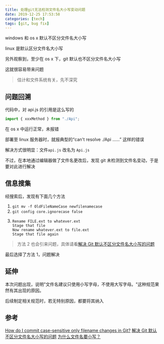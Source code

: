 ```yaml
---
title: 处理git无法检测文件名大小写变动问题
date: 2019-12-25 17:53:58
categories: [tech]
tags: [git, bug fix]
---
```


windows 和 os x 默认不区分文件名大小写

linux 是默认区分文件名大小写

另外观察到，至少在 os x 下，git 默认也不区分文件名大小写

这就很容易带来问题

> 估计和文件系统有关，先不深究
> <escape><!-- more --></escape>

## 问题回溯

代码中，对 api.js 的引用是这么写的

```javascript
import { xxxMethod } from "./Api";
```

在 os x 中运行正常，未报错

部署至 linux 服务器时，就报典型的“can't resolve ./Api ......” 这样的错误

解决方式很明显：文件`api.js` 改名为 `Api.js`

不过，在本地通过编辑器做了文件名更改后，发现 git 未检测到文件名变动，于是要对此进行解决

## 信息搜集

经搜索后，发现有下面几个方法

1. `git mv -f OldFileNameCase newfilenamecase`
1. `git config core.ignorecase false`
1. ```
   Rename FILE.ext to whatever.ext
   Stage that file
   Now rename whatever.ext to file.ext
   Stage that file again
   ```

> 方法 2 也会引来问题，具体请看[解决 Git 默认不区分文件名大小写的问题](https://www.jianshu.com/p/df0b0e8bcf9b)

最后选择了方法 1，问题解决

## 延伸

本次问题出现，说明"文件名建议只使用小写字母，不使用大写字母。"这种规范果然有其出现的原因。

后续制定相关规范时，若无特别原因，都要将其纳入

## 参考

[How do I commit case-sensitive only filename changes in Git?](https://stackoverflow.com/questions/17683458/how-do-i-commit-case-sensitive-only-filename-changes-in-git)
[解决 Git 默认不区分文件名大小写的问题](https://www.jianshu.com/p/df0b0e8bcf9b)
[为什么文件名要小写？](https://www.ruanyifeng.com/blog/2017/02/filename-should-be-lowercase.html)
